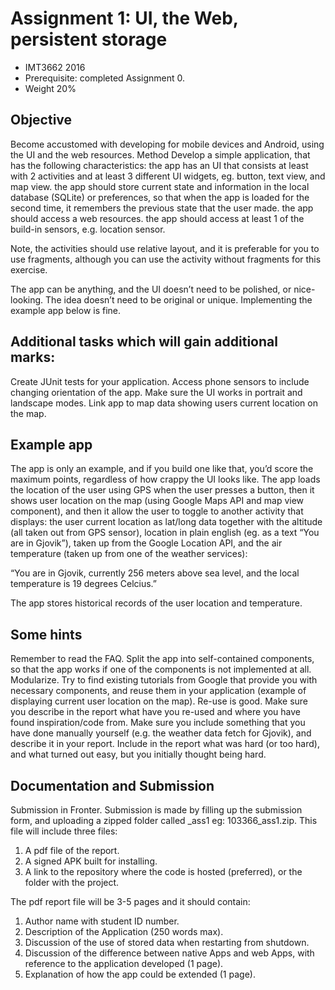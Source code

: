 # Assignment 1: UI, the Web, persistent storage
* IMT3662  2016
* Prerequisite: completed Assignment 0.
* Weight 20%


## Objective
Become accustomed with developing for mobile devices and Android, using the UI and the web resources.
Method
Develop a simple application, that has the following characteristics:
the app has an UI that consists at least with 2 activities and at least 3 different UI widgets, eg. button, text view, and map view. 
the app should store current state and information in the local database (SQLite) or preferences, so that when the app is loaded for the second time, it remembers the previous state that the user made.
the app should access a web resources.
the app should access at least 1 of the build-in sensors, e.g. location sensor.

Note, the activities should use relative layout, and it is preferable for you to use fragments, although you can use the activity without fragments for this exercise. 

The app can be anything, and the UI doesn’t need to be polished, or nice-looking. The idea doesn’t need to be original or unique. Implementing the example app below is fine. 

## Additional tasks which will gain additional marks:

Create JUnit tests for your application.
Access phone sensors to include changing orientation of the app. Make sure the UI works in portrait and landscape modes.
Link app to map data showing users current location on the map.

## Example app
The app is only an example, and if you build one like that, you’d score the maximum points, regardless of how crappy the UI looks like. The app loads the location of the user using GPS when the user presses a button, then it shows user location on the map (using Google Maps API and map view component), and then it allow the user to toggle to another activity that displays: the user current location as lat/long data together with the altitude (all taken out from GPS sensor), location in plain english (eg. as a text “You are in Gjovik”), taken up from the Google Location API, and the air temperature (taken up from one of the weather services): 

“You are in Gjovik, currently 256 meters above sea level, and the local temperature is 19 degrees Celcius.”

The app stores historical records of the user location and temperature.


## Some hints
Remember to read the FAQ.
Split the app into self-contained components, so that the app works if one of the components is not implemented at all. Modularize. 
Try to find existing tutorials from Google that provide you with necessary components, and reuse them in your application (example of displaying current user location on the map). Re-use is good. Make sure you describe in the report what have you re-used and where you have found inspiration/code from.
Make sure you include something that you have done manually yourself (e.g. the weather data fetch for Gjovik), and describe it in your report. 
Include in the report what was hard (or too hard), and what turned out easy, but you initially thought being hard. 


## Documentation and Submission
Submission in Fronter. Submission is made by filling up the submission form, and uploading a zipped folder called <student number>_ass1 eg: 103366_ass1.zip. 
This file will include three files:

1. A pdf file of the report.
2. A signed APK built for installing.
3. A link to the repository where the code is hosted (preferred), or the folder with the project.

The pdf report file will be 3-5 pages and it should contain:

1. Author name with student ID number.
2. Description of the Application (250 words max).
3. Discussion of the use of stored data when restarting from shutdown.
4. Discussion of the difference between native Apps and web Apps, with reference to the application developed (1 page).
5. Explanation of how the app could be extended (1 page).
